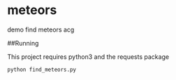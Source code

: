 # meteors
demo find meteors acg

##Running

This project requires python3 and the requests package

`python find_meteors.py`
